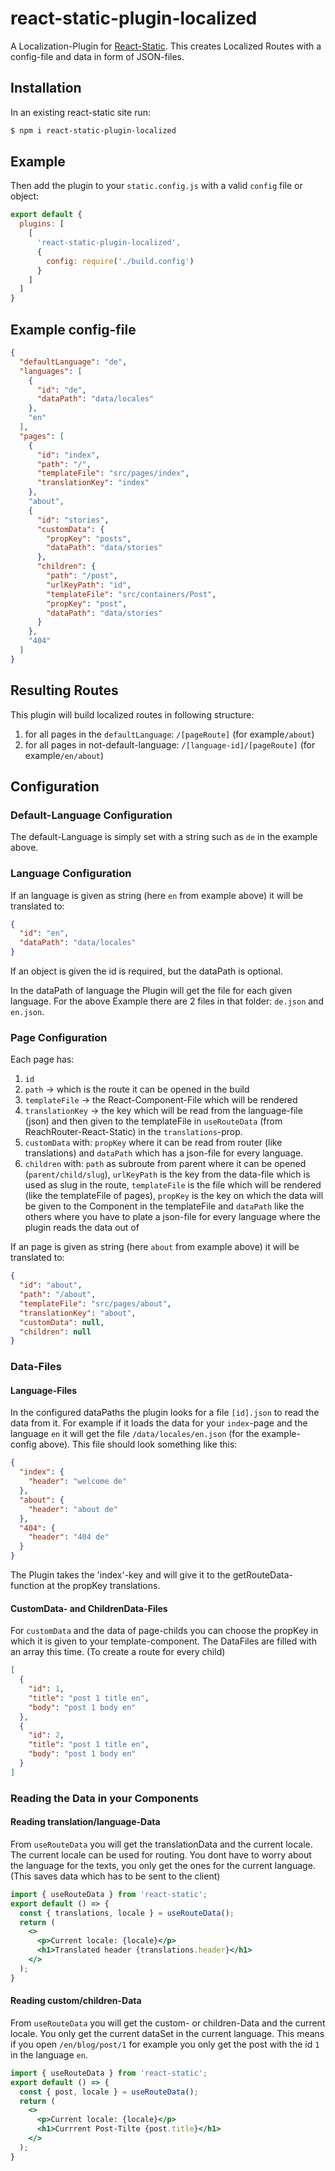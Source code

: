 # react-static-plugin-localized

A Localization-Plugin for [React-Static](https://react-static.js.org).
This creates Localized Routes with a config-file and data in form of JSON-files.

## Installation

In an existing react-static site run:

```bash
$ npm i react-static-plugin-localized
```

## Example
Then add the plugin to your `static.config.js` with a valid `config` file or object:

```javascript
export default {
  plugins: [
    [
      'react-static-plugin-localized',
      {
        config: require('./build.config')
      }
    ]
  ]
}
```

## Example config-file
```json
{
  "defaultLanguage": "de",
  "languages": [
    {
      "id": "de",
      "dataPath": "data/locales"
    },
    "en"
  ],
  "pages": [
    {
      "id": "index",
      "path": "/",
      "templateFile": "src/pages/index",
      "translationKey": "index"
    },
    "about",
    {
      "id": "stories",
      "customData": {
        "propKey": "posts",
        "dataPath": "data/stories"
      },
      "children": {
        "path": "/post",
        "urlKeyPath": "id",
        "templateFile": "src/containers/Post",
        "propKey": "post",
        "dataPath": "data/stories"
      }
    },
    "404"
  ]
}
```

## Resulting Routes
This plugin will build localized routes in following structure:
1. for all pages in the `defaultLanguage`: `/[pageRoute]` (for example`/about`)
2. for all pages in not-default-language: `/[language-id]/[pageRoute]` (for example`/en/about`)

## Configuration
### Default-Language Configuration
The default-Language is simply set with a string such as `de` in the example above.

### Language Configuration
If an language is given as string (here `en` from example above) it will be translated to:
```json
{
  "id": "en",
  "dataPath": "data/locales"
}
```
If an object is given the id is required, but the dataPath is optional.

In the dataPath of language the Plugin will get the file for each given language.
For the above Example there are 2 files in that folder: `de.json` and `en.json`.

### Page Configuration
Each page has:
1. `id`
2. `path` -> which is the route it can be opened in the build
3. `templateFile` -> the React-Component-File which will be rendered
4. `translationKey` -> the key which will be read from the language-file (json)
  and then given to the templateFile in `useRouteData` (from ReachRouter-React-Static)
  in the `translations`-prop.
5. `customData` with: `propKey` where it can be read from router (like translations)
  and `dataPath` which has a json-file for every language.
6. `children` with: `path` as subroute from parent where it can be opened (`parent/child/slug`),
  `urlKeyPath` is the key from the data-file which is used as slug in the route, `templateFile` is the file which will be rendered (like the templateFile of pages), `propKey` is the key on which the data will be given to the Component in the templateFile and `dataPath` like the others where you have to plate a json-file for every language where the plugin reads the data out of

If an page is given as string (here `about` from example above) it will be translated to:
```json
{
  "id": "about",
  "path": "/about",
  "templateFile": "src/pages/about",
  "translationKey": "about",
  "customData": null,
  "children": null
}
```

### Data-Files
#### Language-Files
In the configured dataPaths the plugin looks for a file `[id].json` to read the data from it.
For example if it loads the data for your `index`-page and the language `en` it will get the file `/data/locales/en.json` (for the example-config above).
This file should look something like this:
```json
{
  "index": {
    "header": "welcome de"
  },
  "about": {
    "header": "about de"
  },
  "404": {
    "header": "404 de"
  }
}
```
The Plugin takes the 'index'-key and will give it to the getRouteData-function at the propKey translations.

#### CustomData- and ChildrenData-Files
For `customData` and the data of page-childs you can choose the propKey in which it is given to your template-component.
The DataFiles are filled with an array this time. (To create a route for every child)
```json
[
  {
    "id": 1,
    "title": "post 1 title en",
    "body": "post 1 body en"
  },
  {
    "id": 2,
    "title": "post 1 title en",
    "body": "post 1 body en"
  }
]
```

### Reading the Data in your Components
#### Reading translation/language-Data
From `useRouteData` you will get the translationData and the current locale.
The current locale can be used for routing.
You dont have to worry about the language for the texts, you only get the ones for the current language. (This saves data which has to be sent to the client)
```jsx harmony
import { useRouteData } from 'react-static';
export default () => {
  const { translations, locale } = useRouteData();
  return (
    <>
      <p>Current locale: {locale}</p>
      <h1>Translated header {translations.header}</h1>
    </>
  );
}
```

#### Reading custom/children-Data
From `useRouteData` you will get the custom- or children-Data and the current locale.
You only get the current dataSet in the current language.
This means if you open `/en/blog/post/1` for example you only get the post with the id `1` in the language `en`.
```jsx harmony
import { useRouteData } from 'react-static';
export default () => {
  const { post, locale } = useRouteData();
  return (
    <>
      <p>Current locale: {locale}</p>
      <h1>Currrent Post-Tilte {post.title}</h1>
    </>
  );
}
```
